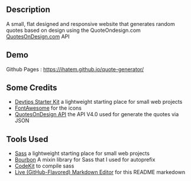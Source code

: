 ## Description
A small, flat designed and responsive website that generates random quotes based on design using the QuoteOndesign.com [QuotesOnDesign.com](http://fontawesome.io) API

## Demo

Github Pages : https://ihatem.github.io/quote-generator/

## Some Credits

 * [Devtips Starter Kit](https://github.com/DevTips/DevTips-Starter-Kit) a lightweight starting place for small web projects
 * [FontAwesome](http://fontawesome.io) for the icons
 * [QuotesOnDesign API](http://fontawesome.io) the API V4.0 used for generate the quotes via JSON
 
 
## Tools Used

 * [Sass](http://sass-lang.com/) a lightweight starting place for small web projects
 * [Bourbon](http://bourbon.io) A mixin library for Sass that I used for autoprefix
 * [CodeKit](https://codekitapp.com) to compile sass
 * [Live (GitHub-Flavored) Markdown Editor](https://github.com/jbt/markdown-editor) for this README markedown
 
 

